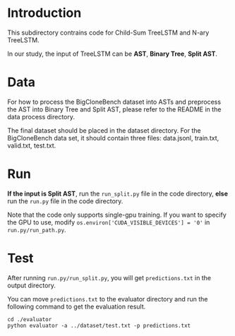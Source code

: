 # Introduction
This subdirectory contrains code for Child-Sum TreeLSTM and N-ary TreeLSTM.

In our study, the input of TreeLSTM can be **AST**, **Binary Tree**, **Split AST**.

# Data
For how to process the BigCloneBench dataset into ASTs and preprocess the AST into Binary Tree and Split AST, please refer to the README in the data process directory.

The final dataset should be placed in the dataset directory. For the BigCloneBench data set, it should contain three files: data.jsonl, train.txt, valid.txt, test.txt.


# Run
**If the input is Split AST**, run the ``run_split.py`` file in the code directory, 
**else** run the ``run.py`` file in the code directory.

Note that the code only supports single-gpu training. If you want to specify the GPU to use, modify ``os.environ['CUDA_VISIBLE_DEVICES'] = '0'`` in ``run.py/run_path.py``.


# Test
After running ``run.py/run_split.py``, you will get ``predictions.txt`` in the output directory.

You can move ``predictions.txt`` to the evaluator directory and run the following command to get the evaluation result.

```buildoutcfg
cd ./evaluator
python evaluator -a ../dataset/test.txt -p predictions.txt
```